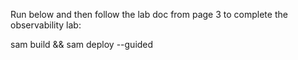 <!-- Setup -->

Run below and then follow the lab doc from page 3 to complete the observability lab:

  sam build && sam deploy --guided